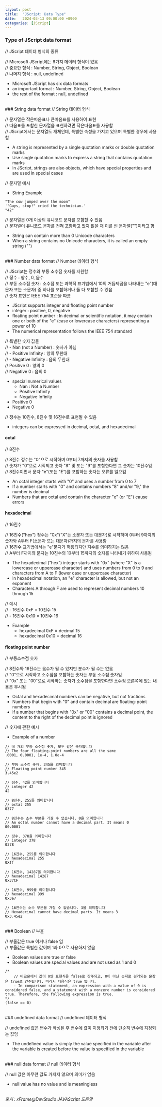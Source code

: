 ```yaml
---
layout: post
title:  "JScript: Data Type"
date:   2024-03-13 09:00:00 +0900
categories: [JScript]
---
```


### Type of JScript data format   
// JScript 데이터 형식의 종류   
   
// Microsoft JScript에는 6가지 데이터 형식이 있음   
// 중요한 형식 : Number, String, Object, Boolean   
// 나머지 형식 : null, undefined   
- Microsoft JScript has six data formats   
- an important format : Number, String, Object, Boolean   
- the rest of the format : null, undefined   
   
<br />
### String data format   
// String 데이터 형식   
   
// 문자열은 작은따옴표나 큰따옴표를 사용하여 표현   
// 따옴표를 포함한 문자열을 표현하려면 작은따옴표를 사용함   
// JScript에서는 문자열도 개체인데, 특별한 속성을 가지고 있으며 특별한 경우에 사용함   
- A string is represented by a single quotation marks or double quotation marks  
- Use single quotation marks to express a string that contains quotation marks   
- In JScript, strings are also objects, which have special properties and are used in special cases   
   
// 문자열 예시   
- String Example   
   
```jscript
"The cow jumped over the moon"
'"Guys, stop!" cried the technician.'
"42"
```
   
// 문자열은 0개 이상의 유니코드 문자를 포함할 수 있음   
// 문자열이 유니코드 문자를 전혀 포함하고 있지 않을 때 이를 빈 문자열("")이라고 함   
- String can contain more than 0 Unicode characters   
- When a string contains no Unicode characters, it is called an empty string ("")   
   
<br />
### Number data format   
// Number 데이터 형식   
   
// JScript는 정수와 부동 소수점 숫자를 지원함   
// 정수 : 양수, 0, 음수   
// 부동 소수점 숫자 : 소수점 또는 과학적 표기법에서 10의 거듭제곱을 나타내는 "e"(대문자 또는 소문자) 중 하나를 포함하거나 둘 다 포함할 수 있음   
// 숫자 표현은 IEEE 754 표준을 따름   
- JScript supports integer and floating point number   
- integer : positive, 0, negative   
- floating point number : In decimal or scientific notation, it may contain one or both of the "e" (case or lowercase characters) representing a power of 10   
- The numerical representation follows the IEEE 754 standard   
   
// 특별한 숫자 값들   
// - Nan (not a Number) : 숫자가 아님   
// - Positive Infinity : 양의 무한대   
// - Negative Infinity : 음의 무한대   
// Positive 0 : 양의 0   
// Negative 0 : 음의 0   
- special numerical values   
  - Nan : Not a Number   
  - Positive Infinity   
  - Negative Infinity   
- Positive 0   
- Negative 0   
   
// 정수는 10진수, 8진수 및 16진수로 표현될 수 있음   
- integers can be expressed in decimal, octal, and hexadecimal   
   
#### octal   
// 8진수   
   
// 8진수 정수는 "0"으로 시작하며 0부터 7까지의 숫자를 사용함   
// 숫자가 "0"으로 시작되고 숫자 "8" 및 또는 "9"를 포함한다면 그 숫자는 10진수임   
// 8진수이면서 문자 "e"(또는 "E")를 포함하는 숫자는 오류를 일으킴   
- An octal integer starts with "0" and uses a number from 0 to 7   
- If a number starts with "0" and contains numbers "8" and/or "9," the number is decimal   
- Numbers that are octal and contain the character "e" (or "E") cause errors   
   
#### hexadecimal   
// 16진수   
   
// 16진수("hex") 정수는 "0x"("X"는 소문자 또는 대문자)로 시작하며 0부터 9까지의 숫자와 A부터 F(소문자 또는 대문자)까지의 문자를 사용함   
// 16진수 표기법에서는 "e"문자가 허용되지만 지수를 의미하지는 않음   
// A부터 F까지의 문자는 10진수의 10부터 15까지의 숫자를 나타내기 위하여 사용됨   
- The hexadecimal ("hex") integer starts with "0x" (where "X" is a lowercase or uppercase character) and uses numbers from 0 to 9 and characters from A to F (lower case or uppercase character)   
- In hexadecimal notation, an "e" character is allowed, but not an exponent   
- Characters A through F are used to represent decimal numbers 10 through 15   
   
// 예시   
// - 16진수 0xF = 10진수 15   
// - 16진수 0x10 = 10진수 16   
- Example   
  - hexadecimal 0xF = decimal 15   
  - hexadecimal 0x10 = decimal 16   
   
#### floating point number   
// 부동소수점 숫자   
   
// 8진수와 16진수는 음수가 될 수 있지만 분수가 될 수는 없음   
// "0"으로 시작하고 소수점을 포함하는 숫자는 부동 소수점 숫자임   
// "0x" 또는 "00"으로 시작하는 숫자가 소수점을 포함한다면 소수점 오른쪽에 있는 내용은 무시됨   
- Octal and hexadecimal numbers can be negative, but not fractions   
- Numbers that begin with "0" and contain decimal are floating-point numbers   
- If a number that begins with "0x" or "00" contains a decimal point, the content to the right of the decimal point is ignored   
   
// 숫자에 관한 예시   
- Example of a number   
   
```jscript
// 네 개의 부동 소수점 숫자, 모두 같은 숫자입니다
// The four floating-point numbers are all the same
.0001, 0.0001, 1e-4, 1.0e-4

// 부동 소수점 숫자, 345를 의미합니다
// Floating point number 345
3.45e2

// 정수, 42를 의미합니다
// integer 42
42

// 8진수, 255를 의미합니다
// octal 255
0377

// 8진수는 소수 부분을 가질 수 없습니다. 0을 의미합니다
// An octal number cannot have a decimal part. It means 0
00.0001

// 정수, 378을 의미합니다
// integer 378
0378

// 16진수, 255를 의미합니다
// hexadecimal 255
0Xff

// 16진수, 14287을 의미합니다
// hexadecimal 14287
0x37CF

// 16진수, 999를 의미합니다
// hexadecimal 999
0x3e7

// 16진수는 소수 부분을 가질 수 없습니다. 3을 의미합니다
// Hexadecimal cannot have decimal parts. It means 3
0x3.45e2
```

<br />
### Boolean   
// 부울   
   
// 부울값은 true 이거나 false 임   
// 부울값은 특별한 값이며 1과 0으로 사용하지 않음   
- Boolean values are true or false   
- Boolean values are special values and are not used as 1 and 0   
   
```jscript
/* 
    // 비교문에서 값이 0인 표현식은 false로 간주되고, 0이 아닌 숫자로 평가되는 문장은 true로 간주됩니다. 따라서 다음식은 true 입니다.
    - In comparison statement, an expression with a value of 0 is considered false, and a statement with a nonzero number is considered true. Therefore, the following expression is true.
*/
(false == 0)
```
   
<br />
### undefined data format   
// undefined 데이터 형식   
   
// undefined 값은 변수가 작성된 후 변수에 값이 지정되기 전에 단순히 변수에 지정되는 값임   
- The undefined value is simply the value specified in the variable after the variable is created before the value is specified in the variable   
   
<br />
### null data format   
// null 데이터 형식   
   
// null 값은 아무런 값도 가지지 않으며 의미가 없음   
- null value has no value and is meaningless   
   
<br />
<cite>출처 : xFrame@DevStudio JAVAScript 도움말</cite>
